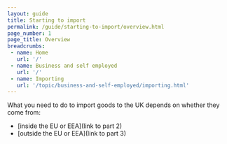 ```yaml
---
layout: guide
title: Starting to import
permalink: /guide/starting-to-import/overview.html
page_number: 1
page_title: Overview
breadcrumbs:
 - name: Home
   url: '/'
 - name: Business and self employed
   url: '/'
 - name: Importing
   url: '/topic/business-and-self-employed/importing.html'   
---
```


What you need to do to import goods to the UK depends on whether they come from:

- [inside the EU or EEA](link to part 2)
- [outside the EU or EEA](link to part 3)

